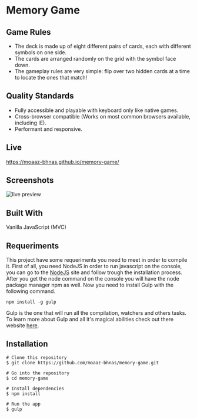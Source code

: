 # Memory Game

## Game Rules
- The deck is made up of eight different pairs of cards, each with different symbols on one side.
- The cards are arranged randomly on the grid with the symbol face down.
- The gameplay rules are very simple: flip over two hidden cards at a time to locate the ones that match!

## Quality Standards
- Fully accessible and playable with keyboard only like native games.
- Cross-browser compatible (Works on most common browsers available, including IE).
- Performant and responsive.

## Live
https://moaaz-bhnas.github.io/memory-game/
 
## Screenshots
![live preview](https://media.giphy.com/media/EQm0IFh2h4VgO1RD5T/giphy.gif)

## Built With
 Vanilla JavaScript (MVC)

## Requeriments
This project have some requeriments you need to meet in order to compile it. First of all, you need NodeJS in order to run javascript on the console, you can go to the [NodeJS](https://nodejs.org/en/) site and follow trough the installation process. After you get the node command on the console you will have the node package manager npm as well. Now you need to install Gulp with the following command.  
```
npm install -g gulp
```  
Gulp is the one that will run all the compilation, watchers and others tasks. To learn more about Gulp and all it's magical abilities check out there website [here](https://gulpjs.com/).

## Installation
```
# Clone this repository
$ git clone https://github.com/moaaz-bhnas/memory-game.git

# Go into the repository
$ cd memory-game

# Install dependencies
$ npm install

# Run the app
$ gulp
```
